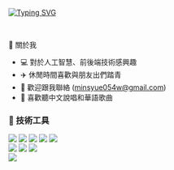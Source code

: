 [![Typing SVG](https://readme-typing-svg.demolab.com?font=Fira+Code&size=24&pause=1000&color=1D2AF7&width=435&lines=HI%EF%BC%81I'm+Chang+Min-Syue)](https://git.io/typing-svg)

<br>

:adult: 關於我 <br>
- :computer: 對於人工智慧、前後端技術感興趣 <br>
- :airplane: 休閒時間喜歡與朋友出們踏青 <br>
- :email: 歡迎跟我聯絡 (minsyue054w@gmail.com)
- :musical_note: 喜歡聽中文說唱和華語歌曲

### :briefcase: 技術工具
![](https://img.shields.io/badge/-Python-lightgrey) ![](https://img.shields.io/badge/-Tensorflow-lightgrey) ![](https://img.shields.io/badge/-Keras-lightgrey) ![](https://img.shields.io/badge/-Flask-lightgrey) ![](https://img.shields.io/badge/-Scikit--Learn-lightgrey) <br>
![](https://img.shields.io/badge/-Git-yellow) ![](https://img.shields.io/badge/-Github-yellow) ![](https://img.shields.io/badge/-Markdown-yellow) <br>
![](https://img.shields.io/badge/-VScode-green)
